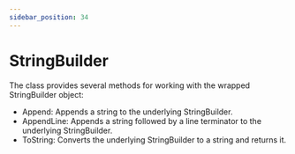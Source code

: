 ```yaml
---
sidebar_position: 34
---
```

# StringBuilder

The class provides several methods for working with the wrapped StringBuilder object:

- Append: Appends a string to the underlying StringBuilder.
- AppendLine: Appends a string followed by a line terminator to the underlying StringBuilder.
- ToString: Converts the underlying StringBuilder to a string and returns it.

